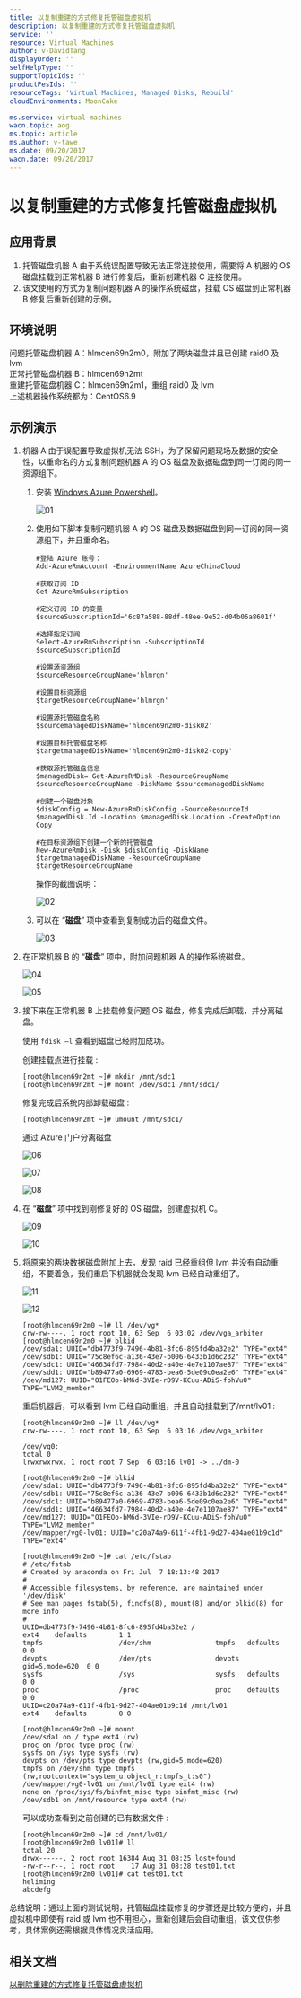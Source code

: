 ```yaml
---
title: 以复制重建的方式修复托管磁盘虚拟机
description: 以复制重建的方式修复托管磁盘虚拟机
service: ''
resource: Virtual Machines
author: v-DavidTang
displayOrder: ''
selfHelpType: ''
supportTopicIds: ''
productPesIds: ''
resourceTags: 'Virtual Machines, Managed Disks, Rebuild'
cloudEnvironments: MoonCake

ms.service: virtual-machines
wacn.topic: aog
ms.topic: article
ms.author: v-tawe
ms.date: 09/20/2017
wacn.date: 09/20/2017
---
```

# 以复制重建的方式修复托管磁盘虚拟机

## 应用背景

1. 托管磁盘机器 A 由于系统误配置导致无法正常连接使用，需要将 A 机器的 OS 磁盘挂载到正常机器 B 进行修复后，重新创建机器 C 连接使用。
2. 该文使用的方式为复制问题机器 A 的操作系统磁盘，挂载 OS 磁盘到正常机器 B 修复后重新创建的示例。

## 环境说明

问题托管磁盘机器 A：hlmcen69n2m0，附加了两块磁盘并且已创建 raid0 及 lvm<br>
正常托管磁盘机器 B：hlmcen69n2mt<br>
重建托管磁盘机器 C：hlmcen69n2m1，重组 raid0 及 lvm<br>
上述机器操作系统都为：CentOS6.9

## 示例演示

1. 机器 A 由于误配置导致虚拟机无法 SSH，为了保留问题现场及数据的安全性，以重命名的方式复制问题机器 A 的 OS 磁盘及数据磁盘到同一订阅的同一资源组下。

    1. 安装 [Windows Azure Powershell](https://www.azure.cn/zh-cn/downloads/#cmd-line-tools)。

        ![01](media/aog-virtual-machines-managed-disks-repair-via-replicate-and-rebuild/01.png)

    2. 使用如下脚本复制问题机器 A 的 OS 磁盘及数据磁盘到同一订阅的同一资源组下，并且重命名。

        ```
        #登陆 Azure 账号：
        Add-AzureRmAccount -EnvironmentName AzureChinaCloud

        #获取订阅 ID：
        Get-AzureRmSubscription   

        #定义订阅 ID 的变量
        $sourceSubscriptionId='6c87a588-88df-48ee-9e52-d04b06a8601f'

        #选择指定订阅
        Select-AzureRmSubscription -SubscriptionId $sourceSubscriptionId

        #设置源资源组
        $sourceResourceGroupName='hlmrgn'

        #设置目标资源组
        $targetResourceGroupName='hlmrgn'

        #设置源托管磁盘名称
        $sourcemanagedDiskName='hlmcen69n2m0-disk02'

        #设置目标托管磁盘名称
        $targetmanagedDiskName='hlmcen69n2m0-disk02-copy'

        #获取源托管磁盘信息
        $managedDisk= Get-AzureRMDisk -ResourceGroupName $sourceResourceGroupName -DiskName $sourcemanagedDiskName

        #创建一个磁盘对象
        $diskConfig = New-AzureRmDiskConfig -SourceResourceId $managedDisk.Id -Location $managedDisk.Location -CreateOption Copy 

        #在目标资源组下创建一个新的托管磁盘
        New-AzureRmDisk -Disk $diskConfig -DiskName $targetmanagedDiskName -ResourceGroupName $targetResourceGroupName
        ```

        操作的截图说明：

        ![02](media/aog-virtual-machines-managed-disks-repair-via-replicate-and-rebuild/02.png)

    3. 可以在 “**磁盘**” 项中查看到复制成功后的磁盘文件。

        ![03](media/aog-virtual-machines-managed-disks-repair-via-replicate-and-rebuild/03.png)

2. 在正常机器 B 的 “**磁盘**” 项中，附加问题机器 A 的操作系统磁盘。

    ![04](media/aog-virtual-machines-managed-disks-repair-via-replicate-and-rebuild/04.png)

    ![05](media/aog-virtual-machines-managed-disks-repair-via-replicate-and-rebuild/05.png)

3. 接下来在正常机器 B 上挂载修复问题 OS 磁盘，修复完成后卸载，并分离磁盘。

    使用 `fdisk –l` 查看到磁盘已经附加成功。

    创建挂载点进行挂载 :

    ```
    [root@hlmcen69n2mt ~]# mkdir /mnt/sdc1
    [root@hlmcen69n2mt ~]# mount /dev/sdc1 /mnt/sdc1/
    ```

    修复完成后系统内部卸载磁盘 :

    ```
    [root@hlmcen69n2mt ~]# umount /mnt/sdc1/
    ```

    通过 Azure 门户分离磁盘

    ![06](media/aog-virtual-machines-managed-disks-repair-via-replicate-and-rebuild/06.png)

    ![07](media/aog-virtual-machines-managed-disks-repair-via-replicate-and-rebuild/07.png)

    ![08](media/aog-virtual-machines-managed-disks-repair-via-replicate-and-rebuild/08.png)

5. 在 “**磁盘**” 项中找到刚修复好的 OS 磁盘，创建虚拟机 C。

    ![09](media/aog-virtual-machines-managed-disks-repair-via-replicate-and-rebuild/09.png)

    ![10](media/aog-virtual-machines-managed-disks-repair-via-replicate-and-rebuild/10.png)

6. 将原来的两块数据磁盘附加上去，发现 raid 已经重组但 lvm 并没有自动重组，不要着急，我们重启下机器就会发现 lvm 已经自动重组了。


    ![11](media/aog-virtual-machines-managed-disks-repair-via-replicate-and-rebuild/11.png)

    ![12](media/aog-virtual-machines-managed-disks-repair-via-replicate-and-rebuild/12.png)

    ```
    [root@hlmcen69n2m0 ~]# ll /dev/vg*
    crw-rw----. 1 root root 10, 63 Sep  6 03:02 /dev/vga_arbiter
    [root@hlmcen69n2m0 ~]# blkid 
    /dev/sda1: UUID="db4773f9-7496-4b81-8fc6-895fd4ba32e2" TYPE="ext4" 
    /dev/sdb1: UUID="75c8ef6c-a136-43e7-b006-6433b1d6c232" TYPE="ext4" 
    /dev/sdc1: UUID="46634fd7-7984-40d2-a40e-4e7e1107ae87" TYPE="ext4" 
    /dev/sdd1: UUID="b89477a0-6969-4783-bea6-5de09c0ea2e6" TYPE="ext4" 
    /dev/md127: UUID="O1FEOo-bM6d-3VIe-rD9V-KCuu-ADiS-fohVuO" TYPE="LVM2_member"
    ```

    重启机器后，可以看到 lvm 已经自动重组，并且自动挂载到了/mnt/lv01 :

    ```
    [root@hlmcen69n2m0 ~]# ll /dev/vg*
    crw-rw----. 1 root root 10, 63 Sep  6 03:16 /dev/vga_arbiter

    /dev/vg0:
    total 0
    lrwxrwxrwx. 1 root root 7 Sep  6 03:16 lv01 -> ../dm-0

    [root@hlmcen69n2m0 ~]# blkid
    /dev/sda1: UUID="db4773f9-7496-4b81-8fc6-895fd4ba32e2" TYPE="ext4" 
    /dev/sdb1: UUID="75c8ef6c-a136-43e7-b006-6433b1d6c232" TYPE="ext4" 
    /dev/sdc1: UUID="b89477a0-6969-4783-bea6-5de09c0ea2e6" TYPE="ext4" 
    /dev/sdd1: UUID="46634fd7-7984-40d2-a40e-4e7e1107ae87" TYPE="ext4" 
    /dev/md127: UUID="O1FEOo-bM6d-3VIe-rD9V-KCuu-ADiS-fohVuO" TYPE="LVM2_member" 
    /dev/mapper/vg0-lv01: UUID="c20a74a9-611f-4fb1-9d27-404ae01b9c1d" TYPE="ext4" 

    [root@hlmcen69n2m0 ~]# cat /etc/fstab 
    # /etc/fstab
    # Created by anaconda on Fri Jul  7 18:13:48 2017
    #
    # Accessible filesystems, by reference, are maintained under '/dev/disk'
    # See man pages fstab(5), findfs(8), mount(8) and/or blkid(8) for more info
    #
    UUID=db4773f9-7496-4b81-8fc6-895fd4ba32e2 /                       ext4    defaults        1 1
    tmpfs                   /dev/shm                tmpfs   defaults        0 0
    devpts                  /dev/pts                devpts  gid=5,mode=620  0 0
    sysfs                   /sys                    sysfs   defaults        0 0
    proc                    /proc                   proc    defaults        0 0
    UUID=c20a74a9-611f-4fb1-9d27-404ae01b9c1d /mnt/lv01                       ext4    defaults        0 0

    [root@hlmcen69n2m0 ~]# mount
    /dev/sda1 on / type ext4 (rw)
    proc on /proc type proc (rw)
    sysfs on /sys type sysfs (rw)
    devpts on /dev/pts type devpts (rw,gid=5,mode=620)
    tmpfs on /dev/shm type tmpfs (rw,rootcontext="system_u:object_r:tmpfs_t:s0")
    /dev/mapper/vg0-lv01 on /mnt/lv01 type ext4 (rw)
    none on /proc/sys/fs/binfmt_misc type binfmt_misc (rw)
    /dev/sdb1 on /mnt/resource type ext4 (rw)
    ```

    可以成功查看到之前创建的已有数据文件 :

    ```
    [root@hlmcen69n2m0 ~]# cd /mnt/lv01/
    [root@hlmcen69n2m0 lv01]# ll
    total 20
    drwx------. 2 root root 16384 Aug 31 08:25 lost+found
    -rw-r--r--. 1 root root    17 Aug 31 08:28 test01.txt
    [root@hlmcen69n2m0 lv01]# cat test01.txt 
    heliming
    abcdefg
    ```

总结说明：通过上面的测试说明，托管磁盘挂载修复的步骤还是比较方便的，并且虚拟机中即使有 raid 或 lvm 也不用担心，重新创建后会自动重组，该文仅供参考，具体案例还需根据具体情况灵活应用。

## 相关文档

[以删除重建的方式修复托管磁盘虚拟机](aog-virtual-machines-managed-disks-repair-via-remove-and-rebuild.md)